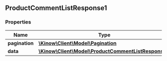 ## ProductCommentListResponse1

### Properties
Name | Type | Description | Notes
------------ | ------------- | ------------- | -------------
**pagination** | [**\Kinow\Client\Model\Pagination**](#Pagination) |  | [optional] 
**data** | [**\Kinow\Client\Model\ProductCommentListResponse[]**](#ProductCommentListResponse) |  | [optional] 


